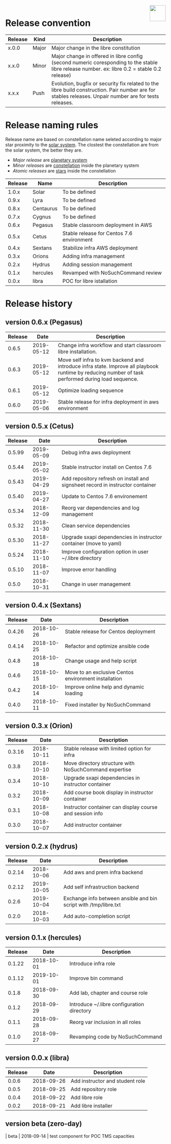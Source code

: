 <img align="right" height="50" src="https://raw.githubusercontent.com/startxfr/libre/dev/doc/assets/logo.svg?sanitize=true">

# Release convention

| Release  | Kind  | Description
|----------|-------|------
| x.0.0    | Major | Major change in the libre constitution
| x.x.0    | Minor | Major change in offered in libre config (second numeric coresponding to the stable libre release number. ex: libre 0.2 = stable 0.2 release)
| x.x.x    | Push  | Evolution, bugfix or security fix related to the libre build construction. Pair number are for stables releases. Unpair number are for tests releases.

# Release naming rules

Release name are based on constellation name seleted according to major star proximity to the [solar system](https://en.wikipedia.org/wiki/Solar_System).
The clostest the constellation are from the solar system, the better they are.
- *Major release* are [planetary system](https://en.wikipedia.org/wiki/Planetary_system)
- *Minor releases* are [constellation](https://en.wikipedia.org/wiki/Constellation) inside the planetary system
- *Atomic releases* are [stars](https://en.wikipedia.org/wiki/Star) inside the constellation

| Release  | Name      | Description
|----------|-----------|------
| 1.0.x    | Solar     | To be defined
| 0.9.x    | Lyra      | To be defined
| 0.8.x    | Centaurus | To be defined
| 0.7.x    | Cygnus    | To be defined
| 0.6.x    | Pegasus   | Stable classroom deployment in AWS
| 0.5.x    | Cetus     | Stable release for Centos 7.6 environment
| 0.4.x    | Sextans   | Stabilize infra AWS deployment
| 0.3.x    | Orions    | Adding infra management
| 0.2.x    | Hydrus    | Adding session management
| 0.1.x    | hercules  | Revamped with NoSuchCommand review
| 0.0.x    | libra     | POC for libre istallation


# Release history

## version 0.6.x (Pegasus)

| Release  | Date       |  Description
|----------|------------|-------------
| 0.6.5    | 2019-05-12 | Change infra workflow and start classroom libre installation.
| 0.6.3    | 2019-05-12 | Move self infra to kvm backend and introduce infra state. Improve all playbook runtime by reducing number of task performed during load sequence.
| 0.6.1    | 2019-05-12 | Optimize loading sequence
| 0.6.0    | 2019-05-06 | Stable release for infra deployment in aws environment

## version 0.5.x (Cetus)

| Release  | Date       |  Description
|----------|------------|-------------
| 0.5.99   | 2019-05-09 | Debug infra aws deployment
| 0.5.44   | 2019-05-02 | Stable instructor install on Centos 7.6
| 0.5.43   | 2019-04-29 | Add repository refresh on install and signsheet record in instructor container
| 0.5.40   | 2019-04-27 | Update to Centos 7.6 environement
| 0.5.34   | 2018-12-09 | Reorg var dependencies and log management
| 0.5.32   | 2018-11-30 | Clean service dependencies
| 0.5.30   | 2018-11-27 | Upgrade sxapi dependencies in instructor container (move to yaml)
| 0.5.24   | 2018-11-10 | Improve configuration option in user ~/.libre directory
| 0.5.10   | 2018-11-07 | Improve error handling
| 0.5.0    | 2018-10-31 | Change in user management

## version 0.4.x (Sextans)

| Release  | Date       |  Description
|----------|------------|-------------
| 0.4.26   | 2018-10-26 | Stable release for Centos deployment
| 0.4.14   | 2018-10-25 | Refactor and optimize ansible code
| 0.4.8    | 2018-10-18 | Change usage and help script
| 0.4.6    | 2018-10-15 | Move to an exclusive Centos environment installation
| 0.4.2    | 2018-10-14 | Improve online help and dynamic loading
| 0.4.0    | 2018-10-11 | Fixed installer by NoSuchCommand

## version 0.3.x (Orion)

| Release  | Date       |  Description
|----------|------------|-------------
| 0.3.16   | 2018-10-11 | Stable release with limited option for infra
| 0.3.8    | 2018-10-10 | Move directory structure with NoSuchCommand expertise
| 0.3.4    | 2018-10-10 | Upgrade sxapi dependencies in instructor container
| 0.3.2    | 2018-10-09 | Add course book display in instructor container
| 0.3.1    | 2018-10-08 | Instructor container can display course and session info
| 0.3.0    | 2018-10-07 | Add instructor container

## version 0.2.x (hydrus)

| Release  | Date       |  Description
|----------|------------|-------------
| 0.2.14   | 2018-10-06 | Add aws and prem infra backend
| 0.2.12   | 2019-10-05 | Add self infrastruction backend
| 0.2.6    | 2019-10-04 | Exchange info between ansible and bin script with /tmp/libre.txt 
| 0.2.0    | 2018-10-03 | Add auto-completion script

## version 0.1.x (hercules)

| Release  | Date       |  Description
|----------|------------|-------------
| 0.1.22   | 2018-10-01 | Introduce infra role
| 0.1.12   | 2019-10-01 | Improve bin command
| 0.1.8    | 2018-09-30 | Add lab, chapter and course role
| 0.1.2    | 2018-09-29 | Introduce ~/.libre configuration directory
| 0.1.1    | 2018-09-28 | Reorg var inclusion in all roles
| 0.1.0    | 2018-09-27 | Revamping code by NoSuchCommand

## version 0.0.x (libra)

| Release  | Date       |  Description
|----------|------------|-------------
| 0.0.6    | 2018-09-26 | Add instructor and student role
| 0.0.5    | 2018-09-25 | Add repository role
| 0.0.4    | 2018-09-22 | Add libre role
| 0.0.2    | 2018-09-21 | Add libre installer

## version beta (zero-day)

| beta     | 2018-09-14 | test component for POC TMS capacities
